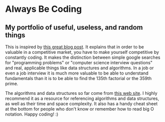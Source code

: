 Always Be Coding
================

My portfolio of useful, useless, and random things
--------------------------------------------------

This is inspired by [this great blog post](https://medium.com/tech-talk/d5f8051afce2). It explains that in order to be valuable
in a competitive market, you have to make yourself competitive by constantly coding. It makes the distinction between
simple google searches for "programming problems" or "computer science interview questions" and real, applicable things like
data structures and algorithms.  In a job or even a job interview it is much more valuable to be able to understand fundamentals
than it is to be able to find the 135th factorial or the 359th prime.

The algorithms and data structures so far come from [this web site](http://bigocheatsheet.com). I highly recommend it as a resource
for referencing algorithms and data structures, as well as their time and space complexity. It also has a handy cheat sheet at the
bottom for people who don't know or remember how to read big O notation. Happy coding! :)
